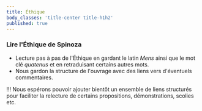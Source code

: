 ```yaml
---
title: Éthique
body_classes: 'title-center title-h1h2'
published: true
---
```


### Lire l'Éthique de Spinoza

* Lecture pas à pas de l'Éthique en gardant le latin _Mens_ ainsi que le mot clé _quatenus_ et en retraduisant certains autres mots. 
* Nous gardon la structure de l'ouvrage avec des liens vers d'éventuels commentaires. 

!!! Nous espérons pouvoir ajouter bientôt un ensemble de liens structurés pour faciliter la relecture de certains propositions, démonstrations, scolies etc.

